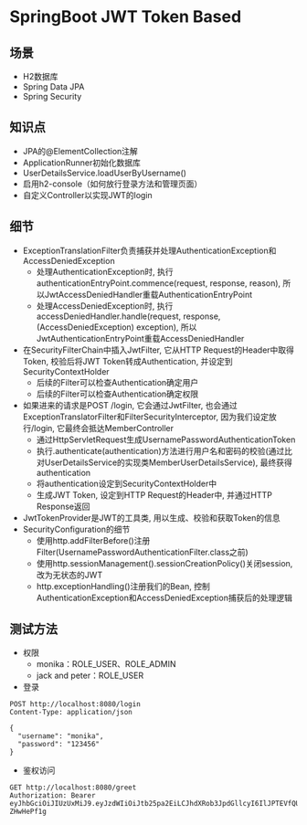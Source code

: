 # SpringBoot JWT Token Based 

## 场景
- H2数据库
- Spring Data JPA
- Spring Security
## 知识点
- JPA的@ElementCollection注解
- ApplicationRunner初始化数据库
- UserDetailsService.loadUserByUsername()
- 启用h2-console（如何放行登录方法和管理页面）
- 自定义Controller以实现JWT的login
## 细节
* ExceptionTranslationFilter负责捕获并处理AuthenticationException和AccessDeniedException
   * 处理AuthenticationException时, 执行authenticationEntryPoint.commence(request, response, reason), 所以JwtAccessDeniedHandler重载AuthenticationEntryPoint
   * 处理AccessDeniedException时, 执行accessDeniedHandler.handle(request, response, (AccessDeniedException) exception), 所以JwtAuthenticationEntryPoint重载AccessDeniedHandler
* 在SecurityFilterChain中插入JwtFilter, 它从HTTP Request的Header中取得Token, 校验后将JWT Token转成Authentication, 并设定到SecurityContextHolder
   * 后续的Filter可以检查Authentication确定用户
   * 后续的Filter可以检查Authentication确定权限
* 如果进来的请求是POST /login, 它会通过JwtFilter, 也会通过ExceptionTranslatorFilter和FilterSecurityInterceptor, 因为我们设定放行/login, 它最终会抵达MemberController
   * 通过HttpServletRequest生成UsernamePasswordAuthenticationToken
   * 执行.authenticate(authentication)方法进行用户名和密码的校验(通过比对UserDetailsService的实现类MemberUserDetailsService), 最终获得authentication
   * 将authentication设定到SecurityContextHolder中
   * 生成JWT Token, 设定到HTTP Request的Header中, 并通过HTTP Response返回
* JwtTokenProvider是JWT的工具类, 用以生成、校验和获取Token的信息
* SecurityConfiguration的细节
   * 使用http.addFilterBefore()注册Filter(UsernamePasswordAuthenticationFilter.class之前)
   * 使用http.sessionManagement().sessionCreationPolicy()关闭session, 改为无状态的JWT
   * http.exceptionHandling()注册我们的Bean, 控制AuthenticationException和AccessDeniedException捕获后的处理逻辑
## 测试方法
* 权限
  * monika：ROLE_USER、ROLE_ADMIN
  * jack and peter：ROLE_USER
* 登录
```
POST http://localhost:8080/login
Content-Type: application/json

{
  "username": "monika",
  "password": "123456"
}
```
* 鉴权访问
```
GET http://localhost:8080/greet
Authorization: Bearer eyJhbGciOiJIUzUxMiJ9.eyJzdWIiOiJtb25pa2EiLCJhdXRob3JpdGllcyI6IlJPTEVfQURNSU4sUk9MRV9VU0VSIiwiZXhwIjoxNjA5NTYxMzcxfQ.euPxshcgO7sQAv1je2AdkNYJgFX7JVv196rx2tohUgq4m56doOG1EpmNWfpnx5MS4pgQF5HV0Li3-ZHwHePf1g
```

